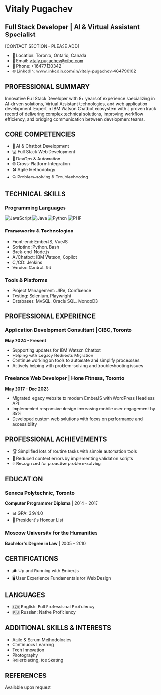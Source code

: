 # Vitaly Pugachev
## Full Stack Developer | AI & Virtual Assistant Specialist

[CONTACT SECTION - PLEASE ADD]
- 📍 Location: Toronto, Ontario, Canada
- 📧 Email: vitaly.pugachev@cibc.com
- 📱 Phone: +16477130342
- 🌐 LinkedIn: www.linkedin.com/in/vitaly-pugachev-464790102

## PROFESSIONAL SUMMARY
Innovative Full Stack Developer with 8+ years of experience specializing in AI-driven solutions, Virtual Assistant technologies, and web application development. Expert in IBM Watson Chatbot ecosystem with a proven track record of delivering complex technical solutions, improving workflow efficiency, and bridging communication between development teams.

## CORE COMPETENCIES
- 🤖 AI & Chatbot Development
- 💻 Full Stack Web Development
- 🔧 DevOps & Automation
- 🌐 Cross-Platform Integration
- 🛠️ Agile Methodology
- 🔍 Problem-solving & Troubleshooting

## TECHNICAL SKILLS

### Programming Languages
![JavaScript](https://img.shields.io/badge/JavaScript-Advanced-yellow)
![Java](https://img.shields.io/badge/Java-Intermediate-orange)
![Python](https://img.shields.io/badge/Python-Intermediate-blue)
![PHP](https://img.shields.io/badge/PHP-Intermediate-purple)

### Frameworks & Technologies
- Front-end: EmberJS, VueJS
- Scripting: Python, Bash
- Back-end: Node.js
- AI/Chatbot: IBM Watson, Copilot
- CI/CD: Jenkins
- Version Control: Git

### Tools & Platforms
- Project Management: JIRA, Confluence
- Testing: Selenium, Playwright
- Databases: MySQL, Oracle SQL, MongoDB

## PROFESSIONAL EXPERIENCE

### Application Development Consultant | CIBC, Toronto
**May 2024 - Present**
- Supporting updates for IBM Watson Chatbot
- Helping with Legacy Redirects Migration
- Continue working on tools to automate and simplify processses
- Actively helping with problem-solving and troubleshooting issues

### Freelance Web Developer | Hone Fitness, Toronto
**May 2017 - Dec 2023**
- Migrated legacy website to modern EmberJS with WordPress Headless API
- Implemented responsive design increasing mobile user engagement by 35%
- Developed custom web solutions with focus on performance and accessibility

## PROFESSIONAL ACHIEVEMENTS
- 🏆 Simplified lots of routine tasks with simple automation tools
- 🚀 Reduced content errors by implementing validation scripts
- 💡 Recognized for proactive problem-solving

## EDUCATION

### Seneca Polytechnic, Toronto
**Computer Programmer Diploma** | 2014 - 2017
- 📊 GPA: 3.9/4.0
- 🏅 President's Honour List

### Moscow University for the Humanities
**Bachelor's Degree in Law** | 2005 - 2010

## CERTIFICATIONS
- 🎓 Up and Running with Ember.js
- 🖥️ User Experience Fundamentals for Web Design

## LANGUAGES
- 🇬🇧 English: Full Professional Proficiency
- 🇷🇺 Russian: Native Proficiency

## ADDITIONAL SKILLS & INTERESTS
- Agile & Scrum Methodologies
- Continuous Learning
- Tech Innovation
- Photography
- Rollerblading, Ice Skating

## REFERENCES
Available upon request

